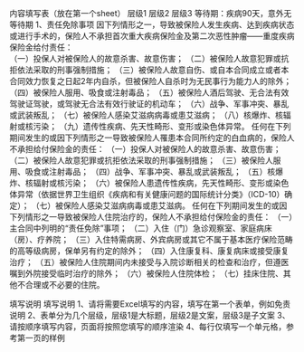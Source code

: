 内容填写表（放在第一个sheet）
	层级1	层级2	层级3
	等待期：疾病90天，意外无等待期
	1、责任免除事项
		因下列情形之一，导致被保险人发生疾病、达到疾病状态或进行手术的，保险人不承担首次重大疾病保险金及第二次恶性肿瘤——重度疾病保险金给付责任：	 
			（一）投保人对被保险人的故意杀害、故意伤害；
			（二）被保险人故意犯罪或抗拒依法采取的刑事强制措施；
			（三）被保险人故意自伤、或自本合同成立或者本合同效力恢复之日起2年内自杀，但被保险人自杀时为无民事行为能力人的除外；
			（四）被保险人服用、吸食或注射毒品；
			（五）被保险人酒后驾驶、无合法有效驾驶证驾驶，或驾驶无合法有效行驶证的机动车；
			（六）战争、军事冲突、暴乱或武装叛乱；
			（七）被保险人感染艾滋病病毒或患艾滋病；
			（八）核爆炸、核辐射或核污染；
			（九）遗传性疾病、先天性畸形、变形或染色体异常。
		任何在下列期间发生的或因下列情形之一导致被保险人罹患本合同所约定的白血病的，保险人不承担给付保险金的责任：
			（一）投保人对被保险人的故意杀害、故意伤害；
			（二）被保险人故意犯罪或抗拒依法采取的刑事强制措施；
			（三）被保险人服用、吸食或注射毒品；
			（四）战争、军事冲突、暴乱或武装叛乱；
			（五）核爆炸、核辐射或核污染；
			（六）被保险人患遗传性疾病，先天性畸形、变形或染色体异常（依据世界卫生组织《疾病和有关健康问题的国际统计分类》（ICD-10）确定）；
			（七）被保险人感染艾滋病病毒或患艾滋病。
		任何在下列期间发生的或因下列情形之一导致被保险人住院治疗的，保险人不承担给付保险金的责任：
			（一）主合同中列明的“责任免除”事项；
			（二）入住（门）急诊观察室、家庭病床（房）、疗养院；
			（三）入住特需病房、外宾病房或其它不属于基本医疗保险范畴的高等级病房，保单另有约定的除外；
			（四）入住康复科、康复病床或接受康复治疗；
			（五）被保险人住院期间内未接受与入院诊断相关的检查和治疗，但遵医嘱到外院接受临时治疗的除外；
			（六）被保险人住院体检；
			（七）挂床住院、其他不合理或不必要的住院。



填写说明
	填写说明
	1、请将需要Excel填写的内容，填写在第一个表单，例如免责说明
	2、表单分为几个层级，层级1是大标题，层级2是文案，层级3是子文案
	3、请按顺序填写内容，页面将按照您填写的顺序渲染
	4、每行仅填写一个单元格，参考第一页的样例


